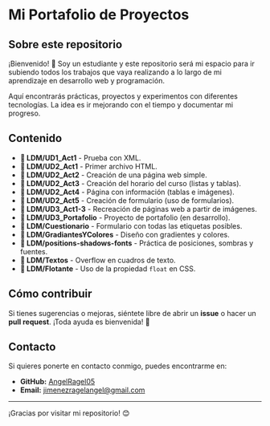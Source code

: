 # Mi Portafolio de Proyectos

## Sobre este repositorio
¡Bienvenido! 👋 Soy un estudiante y este repositorio será mi espacio para ir subiendo todos los trabajos que vaya realizando a lo largo de mi aprendizaje en desarrollo web y programación.

Aquí encontrarás prácticas, proyectos y experimentos con diferentes tecnologías. La idea es ir mejorando con el tiempo y documentar mi progreso.

## Contenido
- **📂 LDM/UD1_Act1** - Prueba con XML.
- **📂 LDM/UD2_Act1** - Primer archivo HTML.
- **📂 LDM/UD2_Act2** - Creación de una página web simple.
- **📂 LDM/UD2_Act3** - Creación del horario del curso (listas y tablas).
- **📂 LDM/UD2_Act4** - Página con información (tablas e imágenes).
- **📂 LDM/UD2_Act5** - Creación de formulario (uso de formularios).
- **📂 LDM/UD3_Act1-3** - Recreación de páginas web a partir de imágenes.
- **📂 LDM/UD3_Portafolio** - Proyecto de portafolio (en desarrollo).
- **📂 LDM/Cuestionario** - Formulario con todas las etiquetas posibles.
- **📂 LDM/GradiantesYColores** - Diseño con gradientes y colores.
- **📂 LDM/positions-shadows-fonts** - Práctica de posiciones, sombras y fuentes.
- **📂 LDM/Textos** - Overflow en cuadros de texto.
- **📂 LDM/Flotante** - Uso de la propiedad `float` en CSS.

## Cómo contribuir
Si tienes sugerencias o mejoras, siéntete libre de abrir un **issue** o hacer un **pull request**. ¡Toda ayuda es bienvenida! 🚀

## Contacto
Si quieres ponerte en contacto conmigo, puedes encontrarme en:
- **GitHub:** [AngelRagel05](https://github.com/AngelRagel05)
- **Email:** [jimenezragelangel@gmail.com](mailto:jimenezragelangel@gmail.com)

---
¡Gracias por visitar mi repositorio! 😊